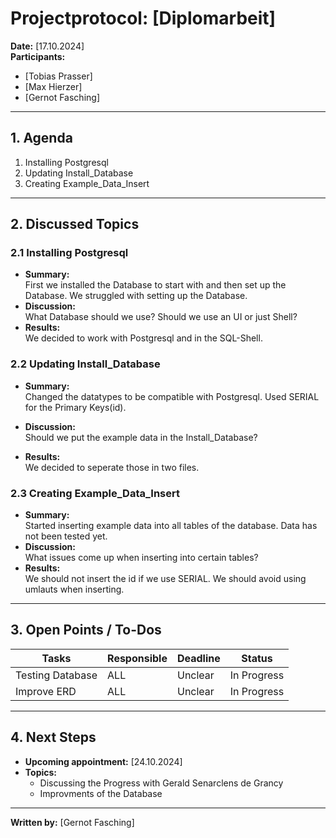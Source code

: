 # Projectprotocol: **[Diplomarbeit]**

**Date:** [17.10.2024]  
**Participants:**  
- [Tobias Prasser]  
- [Max Hierzer]  
- [Gernot Fasching]  

---

## 1. Agenda
1. Installing Postgresql
2. Updating Install_Database
3. Creating Example_Data_Insert

---

## 2. Discussed Topics
### 2.1 Installing Postgresql
- **Summary:**  
  First we installed the Database to start with and then set up the Database.
  We struggled with setting up the Database.
- **Discussion:**  
  What Database should we use?
  Should we use an UI or just Shell?
- **Results:**  
  We decided to work with Postgresql and in the SQL-Shell.

### 2.2 Updating Install_Database
- **Summary:**  
  Changed the datatypes to be compatible with Postgresql.
  Used SERIAL for the Primary Keys(id).

- **Discussion:**  
  Should we put the example data in the Install_Database?
- **Results:**  
  We decided to seperate those in two files.

### 2.3 Creating Example_Data_Insert
- **Summary:**  
  Started inserting example data into all tables of the database.
  Data has not been tested yet.
- **Discussion:**  
  What issues come up when inserting into certain tables?
- **Results:**  
  We should not insert the id if we use SERIAL. We should avoid using umlauts when inserting.



---

## 3. Open Points / To-Dos
| Tasks              | Responsible    | Deadline       | Status       |
|--------------------|----------------|----------------|--------------|
| Testing Database   | ALL            | Unclear        | In Progress  |
| Improve ERD        | ALL            | Unclear        | In Progress  |


---

## 4. Next Steps
- **Upcoming appointment:** [24.10.2024]  
- **Topics:**  
  - Discussing the Progress with Gerald Senarclens de Grancy
  - Improvments of the Database   

---

**Written by:** [Gernot Fasching]
